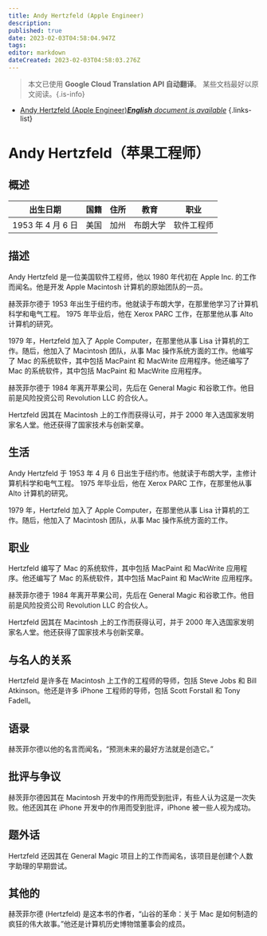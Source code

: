 ```yaml
---
title: Andy Hertzfeld (Apple Engineer)
description: 
published: true
date: 2023-02-03T04:58:04.947Z
tags: 
editor: markdown
dateCreated: 2023-02-03T04:58:03.276Z
---
```


> 本文已使用 **Google Cloud Translation API 自动翻译**。
某些文档最好以原文阅读。{.is-info}



- [Andy Hertzfeld (Apple Engineer)***English** document is available*](/en/Knowledge-base/Dictionary/Person/andy-hertzfeld-apple-engineer)
{.links-list}


# Andy Hertzfeld（苹果工程师）

## 概述

|出生日期 |国籍|住所 |教育 |职业 |
| -------------- | ---------- | ---------- | ---------- | ---------- |
| 1953 年 4 月 6 日 |美国 |加州 |布朗大学 |软件工程师 |

## 描述

Andy Hertzfeld 是一位美国软件工程师，他以 1980 年代初在 Apple Inc. 的工作而闻名。他是开发 Apple Macintosh 计算机的原始团队的一员。

赫茨菲尔德于 1953 年出生于纽约市。他就读于布朗大学，在那里他学习了计算机科学和电气工程。 1975 年毕业后，他在 Xerox PARC 工作，在那里他从事 Alto 计算机的研究。

1979 年，Hertzfeld 加入了 Apple Computer，在那里他从事 Lisa 计算机的工作。随后，他加入了 Macintosh 团队，从事 Mac 操作系统方面的工作。他编写了 Mac 的系统软件，其中包括 MacPaint 和 MacWrite 应用程序。他还编写了 Mac 的系统软件，其中包括 MacPaint 和 MacWrite 应用程序。

赫茨菲尔德于 1984 年离开苹果公司，先后在 General Magic 和谷歌工作。他目前是风险投资公司 Revolution LLC 的合伙人。

Hertzfeld 因其在 Macintosh 上的工作而获得认可，并于 2000 年入选国家发明家名人堂。他还获得了国家技术与创新奖章。

## 生活

Andy Hertzfeld 于 1953 年 4 月 6 日出生于纽约市。他就读于布朗大学，主修计算机科学和电气工程。 1975 年毕业后，他在 Xerox PARC 工作，在那里他从事 Alto 计算机的研究。

1979 年，Hertzfeld 加入了 Apple Computer，在那里他从事 Lisa 计算机的工作。随后，他加入了 Macintosh 团队，从事 Mac 操作系统方面的工作。

## 职业

Hertzfeld 编写了 Mac 的系统软件，其中包括 MacPaint 和 MacWrite 应用程序。他还编写了 Mac 的系统软件，其中包括 MacPaint 和 MacWrite 应用程序。

赫茨菲尔德于 1984 年离开苹果公司，先后在 General Magic 和谷歌工作。他目前是风险投资公司 Revolution LLC 的合伙人。

Hertzfeld 因其在 Macintosh 上的工作而获得认可，并于 2000 年入选国家发明家名人堂。他还获得了国家技术与创新奖章。

## 与名人的关系

Hertzfeld 是许多在 Macintosh 上工作的工程师的导师，包括 Steve Jobs 和 Bill Atkinson。他还是许多 iPhone 工程师的导师，包括 Scott Forstall 和 Tony Fadell。

## 语录

赫茨菲尔德以他的名言而闻名，“预测未来的最好方法就是创造它。”

## 批评与争议

赫茨菲尔德因其在 Macintosh 开发中的作用而受到批评，有些人认为这是一次失败。他还因其在 iPhone 开发中的作用而受到批评，iPhone 被一些人视为成功。

## 题外话

Hertzfeld 还因其在 General Magic 项目上的工作而闻名，该项目是创建个人数字助理的早期尝试。

## 其他的

赫茨菲尔德 (Hertzfeld) 是这本书的作者，“山谷的革命：关于 Mac 是如何制造的疯狂的伟大故事。”他还是计算机历史博物馆董事会的成员。